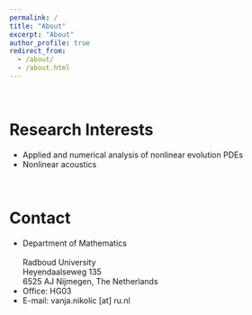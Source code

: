 ```yaml
---
permalink: /
title: "About"
excerpt: "About"
author_profile: true
redirect_from: 
  - /about/
  - /about.html
---
```

<br/>

**Research Interests**
======
* Applied and numerical analysis of nonlinear evolution PDEs
* Nonlinear acoustics


<br/>
	
**Contact**
======
* Department of Mathematics<br/>	
  Radboud University\
  Heyendaalseweg 135<br/>
  6525 AJ Nijmegen, The Netherlands
* Office: HG03
* E-mail: vanja.nikolic [at] ru.nl
